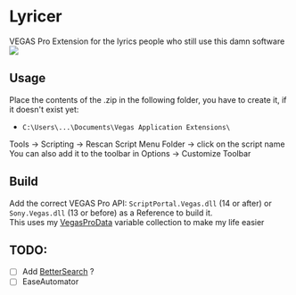 # Lyricer
VEGAS Pro Extension for the lyrics people who still use this damn software
![](preview.png)


## Usage
Place the contents of the .zip in the following folder, you have to create it, if it doesn't exist yet:
- `C:\Users\...\Documents\Vegas Application Extensions\`

Tools -> Scripting -> Rescan Script Menu Folder -> click on the script name  
You can also add it to the toolbar in Options -> Customize Toolbar

## Build
Add the correct VEGAS Pro API: `ScriptPortal.Vegas.dll` (14 or after) or `Sony.Vegas.dll` (13 or before) as a Reference to build it.  
This uses my [VegasProData](https://github.com/RatinA0/VegasProData) variable collection to make my life easier

## TODO:
- [ ] Add [BetterSearch](https://github.com/RatinA0/BetterSearch/) ?
- [ ] EaseAutomator
